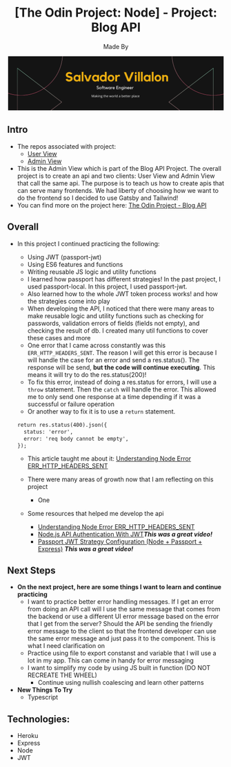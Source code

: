 <h1 align="center">
[The Odin Project: Node] - Project: Blog API 
</h1>

<p align="center">
Made By
</p>

<p align="center">
  <a href="#">
    <img alt="Sal Logo" src="./public/images/sal.png" width="500" />
  </a>
</p>

## Intro

-   The repos associated with project:
    -   [User View](https://github.com/salvillalon45/theOdinProject-BlogClientUser)
    -   [Admin View](https://github.com/salvillalon45/theOdinProject-BlogClientAdmin)
-   This is the Admin View which is part of the Blog API Project. The overall project is to create an api and two clients: User View and Admin View that call the same api. The purpose is to teach us how to create apis that can serve many frontends. We had liberty of choosing how we want to do the frontend so I decided to use Gatsby and Tailwind!
-   You can find more on the project here: [The Odin Project - Blog API](https://www.theodinproject.com/paths/full-stack-javascript/courses/nodejs/lessons/blog-api)

## Overall

-   In this project I continued practicing the following:

    -   Using JWT (passport-jwt)
    -   Using ES6 features and functions
    -   Writing reusable JS logic and utility functions
    -   I learned how passport has different strategies! In the past project, I used passport-local. In this project, I used passport-jwt.
    -   Also learned how to the whole JWT token process works! and how the strategies come into play
    -   When developing the API, I noticed that there were many areas to make reusable logic and utility functions such as checking for passwords, validation errors of fields (fields not empty), and checking the result of db. I created many util functions to cover these cases and more
    -   One error that I came across constantly was this `ERR_HTTP_HEADERS_SENT`. The reason I will get this error is because I will handle the case for an error and send a res.status(). The response will be send, **but the code will continue executing**. This means it will try to do the res.status(200)!
    -   To fix this error, instead of doing a res.status for errors, I will use a `throw` statement. Then the `catch` will handle the error. This allowed me to only send one response at a time depending if it was a successful or failure operation
    -   Or another way to fix it is to use a `return` statement.

    ```
    return res.status(400).json({
      status: 'error',
      error: 'req body cannot be empty',
    });
    ```

    -   This article taught me about it: [Understanding Node Error ERR_HTTP_HEADERS_SENT](https://www.codementor.io/@oparaprosper79/understanding-node-error-err_http_headers_sent-117mpk82z8)

    -   There were many areas of growth now that I am reflecting on this project
        -   One
    -   Some resources that helped me develop the api
        -   [Understanding Node Error ERR_HTTP_HEADERS_SENT](https://www.codementor.io/@oparaprosper79/understanding-node-error-err_http_headers_sent-117mpk82z8)
        -   [Node.js API Authentication With JWT](https://youtu.be/7nafaH9SddU)**_This was a great video!_**
        -   [Passport JWT Strategy Configuration (Node + Passport + Express)](https://youtu.be/Ne0tLHm1juE) **_This was a great video!_**

## Next Steps

-   **On the next project, here are some things I want to learn and continue practicing**
    -   I want to practice better error handling messages. If I get an error from doing an API call will I use the same message that comes from the backend or use a different UI error message based on the error that I get from the server? Should the API be sending the friendly error message to the client so that the frontend developer can use the same error message and just pass it to the component. This is what I need clarification on
    -   Practice using file to export constanst and variable that I will use a lot in my app. This can come in handy for error messaging
    -   I want to simplify my code by using JS built in function (DO NOT RECREATE THE WHEEL)
        -   Continue using nullish coalescing and learn other patterns
-   **New Things To Try**
    -   Typescript

## Technologies:

-   Heroku
-   Express
-   Node
-   JWT

